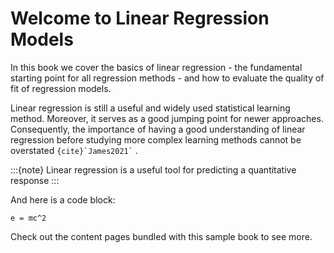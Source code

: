 # Welcome to Linear Regression Models

In this book we cover the basics of linear regression - the fundamental starting point for all regression methods - and how to evaluate the quality of fit of regression models.

Linear regression is still a useful and widely used statistical learning method. Moreover, it serves as a good jumping point for newer approaches. Consequently, the importance of having a good understanding of linear regression before studying more complex learning methods cannot be overstated `` {cite}`James2021` `` .


:::{note}
 Linear regression is a useful tool for predicting a quantitative response
 :::

And here is a code block:

```
e = mc^2
```

Check out the content pages bundled with this sample book to see more.
